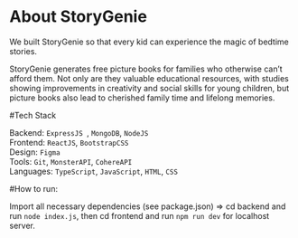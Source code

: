 # About StoryGenie

We built StoryGenie so that every kid can experience the magic of bedtime stories.

StoryGenie generates free picture books for families who otherwise can’t afford them. Not only are they valuable educational resources, with studies showing improvements in creativity and social skills for young children, but picture books also lead to cherished family time and lifelong memories.

#Tech Stack

Backend:  `ExpressJS `, `MongoDB`, `NodeJS`  
Frontend: `ReactJS`, `BootstrapCSS`  
Design: `Figma`  
Tools: `Git`, `MonsterAPI`, `CohereAPI`  
Languages: `TypeScript`, `JavaScript`, `HTML`, `CSS`  

#How to run:

Import all necessary dependencies (see package.json) => cd backend and run `node index.js`, then cd frontend and run `npm run dev` for localhost server. 
